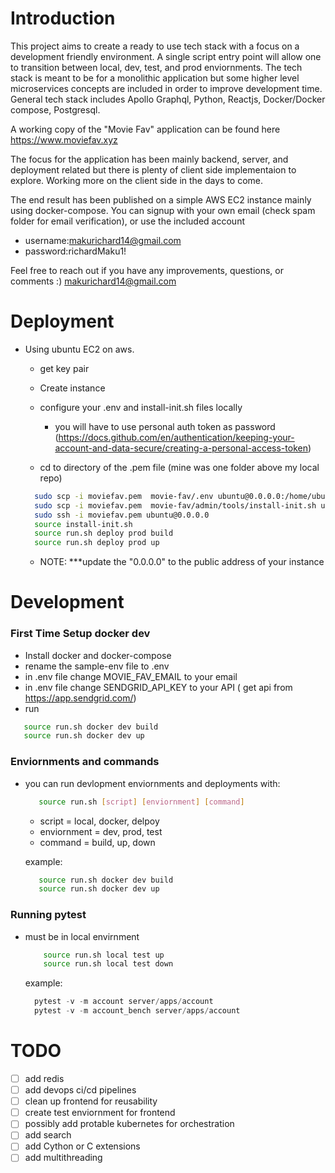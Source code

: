 # Introduction

This project aims to create a ready to use tech stack with a focus on a development friendly environment. A single script entry point will allow one to transition between local, dev, test, and prod enviornments. The tech stack is meant to be for a monolithic application but some higher level microservices concepts are included in order to improve development time. General tech stack includes Apollo Graphql, Python, Reactjs, Docker/Docker compose, Postgresql.

A working copy of the "Movie Fav" application can be found here https://www.moviefav.xyz 

The focus for the application has been mainly backend, server, and deployment related but there is plenty of client side implementaion to explore. Working more on the client side in the days to come.

The end result has been published on a simple AWS EC2 instance mainly using docker-compose. You can signup with your own email (check spam folder for email verification), or use the included account 
- username:makurichard14@gmail.com
- password:richardMaku1!

Feel free to reach out if you have any improvements, questions, or comments :) makurichard14@gmail.com

# Deployment
- Using ubuntu EC2 on aws.
  - get key pair
  - Create instance
  - configure your .env and install-init.sh files locally
    - you will have to use personal auth token as password (https://docs.github.com/en/authentication/keeping-your-account-and-data-secure/creating-a-personal-access-token)

  - cd to directory of the .pem file (mine was one folder above my local repo)
  
  ```bash
    sudo scp -i moviefav.pem  movie-fav/.env ubuntu@0.0.0.0:/home/ubuntu/
    sudo scp -i moviefav.pem  movie-fav/admin/tools/install-init.sh ubuntu@0.0.0.0:/home/ubuntu/
    sudo ssh -i moviefav.pem ubuntu@0.0.0.0
    source install-init.sh
    source run.sh deploy prod build
    source run.sh deploy prod up
  ```
  - NOTE: ***update the "0.0.0.0" to the public address of your instance
  
  
# Development
 ### First Time Setup docker dev
 - Install docker and docker-compose
 - rename the sample-env file to .env
 - in .env file change MOVIE_FAV_EMAIL to your email
 - in .env file change SENDGRID_API_KEY to your API ( get api from https://app.sendgrid.com/)
 - run 
  ```bash 
     source run.sh docker dev build
     source run.sh docker dev up
  ```

 ### Enviornments and commands

   - you can run devlopment enviornments and deployments with: 
  
     ```bash 
        source run.sh [script] [enviornment] [command]
     ```
       - script = local, docker, delpoy
       - enviornment = dev, prod, test
       - command = build, up, down

       example: 
        ```bash 
           source run.sh docker dev build
           source run.sh docker dev up
        ```

 ### Running pytest
 - must be in local envirnment

     ```bash 
         source run.sh local test up
         source run.sh local test down
     ```

   example:
     ```python 
       pytest -v -m account server/apps/account
       pytest -v -m account_bench server/apps/account
     ```
# TODO

- [ ] add redis
- [ ] add devops ci/cd pipelines
- [ ] clean up frontend for reusability
- [ ] create test enviornment for frontend
- [ ] possibly add protable kubernetes for orchestration
- [ ] add search
- [ ] add Cython or C extensions
- [ ] add multithreading